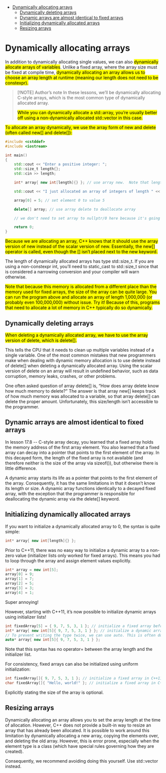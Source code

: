 - [Dynamically allocating arrays](#dynamically-allocating-arrays)
  - [Dynamically deleting arrays](#dynamically-deleting-arrays)
  - [Dynamic arrays are almost identical to fixed arrays](#dynamic-arrays-are-almost-identical-to-fixed-arrays)
  - [Initializing dynamically allocated arrays](#initializing-dynamically-allocated-arrays)
  - [Resizing arrays](#resizing-arrays)


# Dynamically allocating arrays


In addition to dynamically allocating single values, we can also <mark>dynamically allocate arrays of variables</mark>. Unlike a fixed array, where the array size must be fixed at compile time, <mark>dynamically allocating an array allows us to choose an array length at runtime (meaning our length does not need to be constexpr).</mark>

>[!NOTE] Author’s note
>In these lessons, we’ll be dynamically allocating C-style arrays, which is the most common type of dynamically allocated array.
>
><mark>While you can dynamically allocate a std::array, you’re usually better off using a non-dynamically allocated std::vector in this case.</mark>

<mark>To allocate an array dynamically, we use the array form of new and delete (often called new\[] and delete\[]):</mark>

```cpp
#include <cstddef>
#include <iostream>

int main()
{
    std::cout << "Enter a positive integer: ";
    std::size_t length{};
    std::cin >> length;

    int* array{ new int[length]{} }; // use array new.  Note that length does not need to be constant!

    std::cout << "I just allocated an array of integers of length " << length << '\n';

    array[0] = 5; // set element 0 to value 5

    delete[] array; // use array delete to deallocate array

    // we don't need to set array to nullptr/0 here because it's going out of scope immediately after this anyway

    return 0;
}
```

<mark>Because we are allocating an array, C++ knows that it should use the array version of new instead of the scalar version of new. Essentially, the new\[] operator is called, even though the \[] isn’t placed next to the new keyword.</mark>

The length of dynamically allocated arrays has type std::size_t. If you are using a non-constexpr int, you’ll need to static_cast to std::size_t since that is considered a narrowing conversion and your compiler will warn otherwise.

<mark>Note that because this memory is allocated from a different place than the memory used for fixed arrays, the size of the array can be quite large. You can run the program above and allocate an array of length 1,000,000 (or probably even 100,000,000) without issue. Try it! Because of this, programs that need to allocate a lot of memory in C++ typically do so dynamically.


## Dynamically deleting arrays
<mark>When deleting a dynamically allocated array, we have to use the array version of delete, which is delete\[].</mark>

This tells the CPU that it needs to clean up multiple variables instead of a single variable. One of the most common mistakes that new programmers make when dealing with dynamic memory allocation is to use delete instead of delete\[] when deleting a dynamically allocated array. Using the scalar version of delete on an array will result in undefined behavior, such as data corruption, memory leaks, crashes, or other problems.

One often asked question of array delete\[] is, “How does array delete know how much memory to delete?” The answer is that array new\[] keeps track of how much memory was allocated to a variable, so that array delete\[] can delete the proper amount. Unfortunately, this size/length isn’t accessible to the programmer.

## Dynamic arrays are almost identical to fixed arrays

In lesson 17.8 -- C-style array decay, you learned that a fixed array holds the memory address of the first array element. You also learned that a fixed array can decay into a pointer that points to the first element of the array. In this decayed form, the length of the fixed array is not available (and therefore neither is the size of the array via sizeof()), but otherwise there is little difference.


A dynamic array starts its life as a pointer that points to the first element of the array. Consequently, it has the same limitations in that it doesn’t know its length or size. A dynamic array functions identically to a decayed fixed array, with the exception that the programmer is responsible for deallocating the dynamic array via the delete[] keyword.

## Initializing dynamically allocated arrays
If you want to initialize a dynamically allocated array to 0, the syntax is quite simple:

```cpp
int* array{ new int[length]{} };
```

Prior to C++11, there was no easy way to initialize a dynamic array to a non-zero value (initializer lists only worked for fixed arrays). This means you had to loop through the array and assign element values explicitly.

```cpp
int* array = new int[5];
array[0] = 9;
array[1] = 7;
array[2] = 5;
array[3] = 3;
array[4] = 1;
```

Super annoying!

However, starting with C++11, it’s now possible to initialize dynamic arrays using initializer lists!

```cpp
int fixedArray[5] = { 9, 7, 5, 3, 1 }; // initialize a fixed array before C++11
int* array{ new int[5]{ 9, 7, 5, 3, 1 } }; // initialize a dynamic array since C++11
// To prevent writing the type twice, we can use auto. This is often done for types with long names.
auto* array{ new int[5]{ 9, 7, 5, 3, 1 } };
```

Note that this syntax has no operator= between the array length and the initializer list.

For consistency, fixed arrays can also be initialized using uniform initialization:

```cpp
int fixedArray[]{ 9, 7, 5, 3, 1 }; // initialize a fixed array in C++11
char fixedArray[]{ "Hello, world!" }; // initialize a fixed array in C++11
```

Explicitly stating the size of the array is optional.

## Resizing arrays

Dynamically allocating an array allows you to set the array length at the time of allocation. However, C++ does not provide a built-in way to resize an array that has already been allocated. It is possible to work around this limitation by dynamically allocating a new array, copying the elements over, and deleting the old array. However, this is error prone, especially when the element type is a class (which have special rules governing how they are created).

Consequently, we recommend avoiding doing this yourself. Use std::vector instead.
